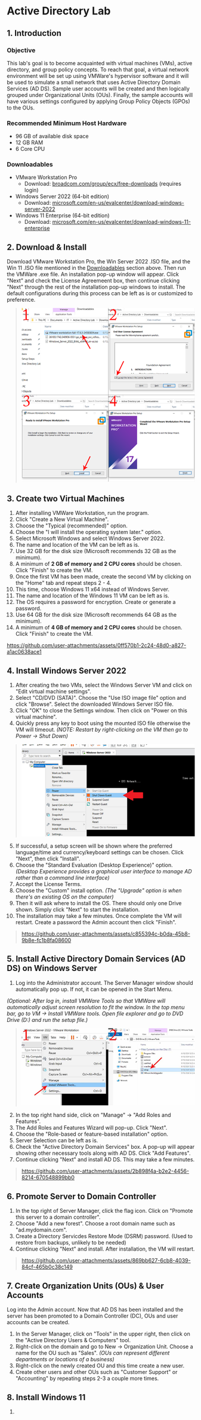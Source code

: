 # Active Directory Lab
## 1. Introduction
### Objective
This lab's goal is to become acquainted with virtual machines (VMs), active directory, and group policy concepts. To reach that goal, a virtual network environment will be set up using VMWare's hypervisor software and it will be used to simulate a small network that uses Active Directory Domain Services (AD DS). Sample user accounts will be created and then logically grouped under Organizational Units (OUs). Finally, the sample accounts will have various settings configured by applying Group Policy Objects (GPOs) to the OUs.
### Recommended Minimum Host Hardware
* 96 GB of available disk space
* 12 GB RAM
* 6 Core CPU

### Downloadables
* VMware Workstation Pro
  * Download: [broadcom.com/group/ecx/free-downloads](https://support.broadcom.com/group/ecx/free-downloads) (requires login)
* Windows Server 2022 (64-bit edition)
  * Download: [microsoft.com/en-us/evalcenter/download-windows-server-2022](https://www.microsoft.com/en-us/evalcenter/download-windows-server-2022)
* Windows 11 Enterprise (64-bit edition)
  * Download: [microsoft.com/en-us/evalcenter/download-windows-11-enterprise](https://www.microsoft.com/en-us/evalcenter/download-windows-11-enterprise)
## 2. Download & Install
Download VMware Workstation Pro, the Win Server 2022 .ISO file, and the Win 11 .ISO file mentioned in the [Downloadables](#downloadables) section above. Then run the VMWare .exe file. An installation pop-up window will appear. Click "Next" and check the License Agreemeent box, then continue clicking "Next" through the rest of the installation pop-up windows to install. The default configurations during this process can be left as is or customized to preference.

> ![VMWare Installation Steps](/images/1.png)
## 3. Create two Virtual Machines
1. After installing VMWare Workstation, run the program.
2. Click "Create a New Virtual Machine".
3. Choose the "Typical (recommended)" option.
4. Choose the "I will install the operating system later." option.
5. Select Microsoft Windows and select Windows Server 2022.
6. The name and location of the VM can be left as is.
7. Use 32 GB for the disk size (Microsoft recommends 32 GB as the minimum).
8. A minimum of **2 GB of memory and 2 CPU cores** should be chosen. Click "Finish" to create the VM.
9. Once the first VM has been made, create the second VM by clicking on the "Home" tab and repeat steps 2 - 4.
10. This time, choose Windows 11 x64 instead of Windows Server.
11. The name and location of the Windows 11 VM can be left as is.
12. The OS requires a password for encryption. Create or generate a password.
13. Use 64 GB for the disk size (Microsoft recommends 64 GB as the minimum).
14. A minimum of **4 GB of memory and 2 CPU cores** should be chosen. Click "Finish" to create the VM.

https://github.com/user-attachments/assets/0ff570b1-2c24-48d0-a827-a1ac0638ace1

## 4. Install Windows Server 2022
1. After creating the two VMs, select the Windows Server VM and click on "Edit virtual machine settings".
2. Select "CD/DVD (SATA)". Choose the "Use ISO image file" option and click "Browse". Select the downloaded Windows Server ISO file.
3. Click "OK" to close the Settings window. Then click on "Power on this virtual machine".
4. Quickly press any key to boot using the mounted ISO file otherwise the VM will timeout. *(NOTE: Restart by right-clicking on the VM then go to Power -> Shut Down)*
> ![boot timeout](/images/4.png)

5. If successful, a setup screen will be shown where the preferred language/time and currency/keyboard settings can be chosen. Click "Next", then click "Install".
6. Choose the "Standard Evaluation (Desktop Experience)" option. *(Desktop Experience provides a graphical user interface to manage AD rather than a command line interface)*
7. Accept the License Terms.
8. Choose the "Custom" install option. *(The "Upgrade" option is when there's an existing OS on the computer)*
9. Then it will ask where to install the OS. There should only one Drive shown. Simply click "Next" to start the installation.
10. The installation may take a few minutes. Once complete the VM will restart. Create a password the Admin account then click "Finish".

> https://github.com/user-attachments/assets/c855394c-b0da-45b8-9b8e-fc1b8fa08600

## 5. Install Active Directory Domain Services (AD DS) on Windows Server
1. Log into the Administrator account. The Server Manager window should automatically pop up. If not, it can be opened in the Start Menu.

*(Optional: After log in, install VMWare Tools so that VMWare will automatically adjust screen resolution to fit the window. In the top menu bar, go to VM -> Install VMWare tools. Open file explorer and go to DVD Drive (D:) and run the setup file.)*
> ![vmware-tools-install-pic](/images/5.jpg)

2. In the top right hand side, click on "Manage" -> "Add Roles and Features".
3. The Add Roles and Features Wizard will pop-up. Click "Next".
4. Choose the "Role-based or feature-based installation" option.
5. Server Selection can be left as is.
6. Check the "Active Directory Domain Services" box. A pop-up will appear showing other necessary tools along with AD DS. Click "Add Features".
7. Continue clicking "Next" and install AD DS. This may take a few minutes.

> https://github.com/user-attachments/assets/2b898f4a-b2e2-4456-8214-670548899bb0

## 6. Promote Server to Domain Controller
1. In the top right of Server Manager, click the flag icon. Click on "Promote this server to a domain controller".
2. Choose "Add a new forest". Choose a root domain name such as "ad.mydomain.com".
3. Create a Directory Servicdes Restore Mode (DSRM) password. (Used to restore from backups, unlikely to be needed)
4. Continue clicking "Next" and install. After installation, the VM will restart.

> https://github.com/user-attachments/assets/869bb627-6cb8-4039-84cf-465b0c38c149

## 7. Create Organization Units (OUs) & User Accounts
Log into the Admin account. Now that AD DS has been installed and the server has been promoted to a Domain Controller (DC), OUs and user accounts can be created.

1. In the Server Manager, click on "Tools" in the upper right, then click on the "Active Directory Users & Computers" tool.
2. Right-click on the domain and go to New -> Organization Unit. Choose a name for the OU such as "Sales". *(OUs can represent different departments or locations of a business)*
3. Right-click on the newly created OU and this time create a new user.
4. Create other users and other OUs such as "Customer Support" or "Accounting" by repeating steps 2-3 a couple more times.

## 8. Install Windows 11
1.
